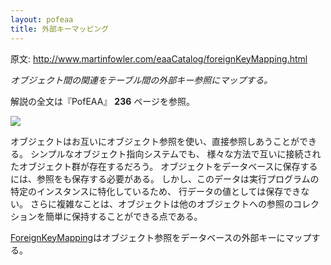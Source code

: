 ```yaml
---
layout: pofeaa
title: 外部キーマッピング
---
```


原文: http://www.martinfowler.com/eaaCatalog/foreignKeyMapping.html

*オブジェクト間の関連をテーブル間の外部キー参照にマップする。*

解説の全文は『PofEAA』 **236** ページを参照。

![](http://www.martinfowler.com/eaaCatalog/foreignKeyMappingSketch.gif)

オブジェクトはお互いにオブジェクト参照を使い、直接参照しあうことができる。 シンプルなオブジェクト指向システムでも、 様々な方法で互いに接続されたオブジェクト群が存在するだろう。 オブジェクトをデータベースに保存するには、参照をも保存する必要がある。 しかし、このデータは実行プログラムの特定のインスタンスに特化しているため、 行データの値としては保存できない。 さらに複雑なことは、オブジェクトは他のオブジェクトへの参照のコレクションを簡単に保持することができる点である。

[ForeignKeyMapping](ForeignKeyMapping)はオブジェクト参照をデータベースの外部キーにマップする。

